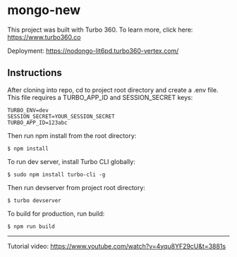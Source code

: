 # mongo-new

This project was built with Turbo 360. To learn more, click here: https://www.turbo360.co

Deployment: https://nodongo-lit6pd.turbo360-vertex.com/

## Instructions
After cloning into repo, cd to project root directory and create a .env file. This file requires a TURBO_APP_ID and SESSION_SECRET keys:

```
TURBO_ENV=dev
SESSION_SECRET=YOUR_SESSION_SECRET
TURBO_APP_ID=123abc
```

Then run npm install from the root directory:

```
$ npm install
```

To run dev server, install Turbo CLI globally:

```
$ sudo npm install turbo-cli -g
```

Then run devserver from project root directory:

```
$ turbo devserver
```

To build for production, run build:

```
$ npm run build
```
---
Tutorial video: https://www.youtube.com/watch?v=4yqu8YF29cU&t=3881s
